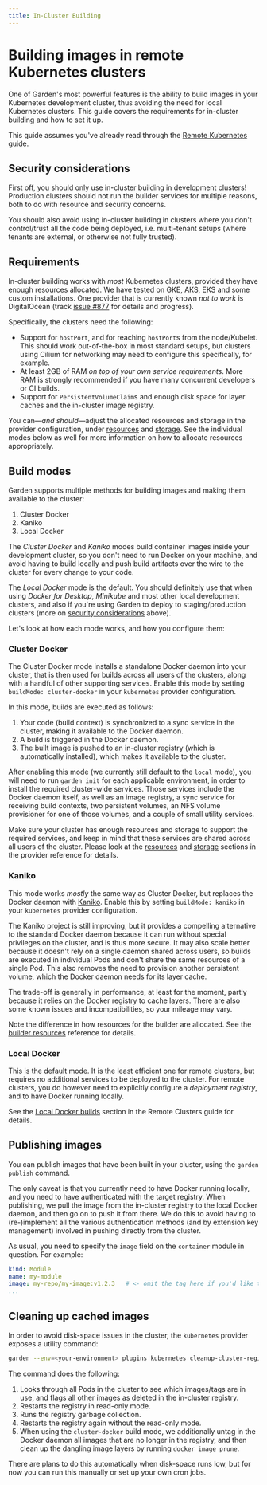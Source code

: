 ```yaml
---
title: In-Cluster Building
---
```

# Building images in remote Kubernetes clusters

One of Garden's most powerful features is the ability to build images in your Kubernetes development cluster, thus
avoiding the need for local Kubernetes clusters. This guide covers the requirements for in-cluster building and how
to set it up.

This guide assumes you've already read through the [Remote Kubernetes](./remote-kubernetes.md) guide.

## Security considerations

First off, you should only use in-cluster building in development clusters! Production clusters should not run the
builder services for multiple reasons, both to do with resource and security concerns.

You should also avoid using in-cluster building in clusters where you don't control/trust all the code being deployed,
i.e. multi-tenant setups (where tenants are external, or otherwise not fully trusted).

## Requirements

In-cluster building works with _most_ Kubernetes clusters, provided they have enough resources allocated. We have
tested on GKE, AKS, EKS and some custom installations. One provider that is currently known _not to work_ is
DigitalOcean (track [issue #877](https://github.com/garden-io/garden/issues/877) for details and progress).

Specifically, the clusters need the following:

- Support for `hostPort`, and for reaching `hostPort`s from the node/Kubelet. This should work out-of-the-box in most
  standard setups, but clusters using Cilium for networking may need to configure this specifically, for example.
- At least 2GB of RAM _on top of your own service requirements_. More RAM is strongly recommended if you have many
  concurrent developers or CI builds.
- Support for `PersistentVolumeClaim`s and enough disk space for layer caches and the in-cluster image registry.

You can—_and should_—adjust the allocated resources and storage in the provider configuration, under
[resources](../reference/providers/kubernetes.md#providers[].resources) and
[storage](../reference/providers/kubernetes.md#providers[].storage). See the individual modes below as well for more
information on how to allocate resources appropriately.

## Build modes

Garden supports multiple methods for building images and making them available to the cluster:

1. Cluster Docker
2. Kaniko
3. Local Docker

The _Cluster Docker_ and _Kaniko_ modes build container images inside your development cluster, so you don't need to
run Docker on your machine, and avoid having to build locally and push build artifacts over the wire to the cluster
for every change to your code.

The _Local Docker_ mode is the default. You should definitely use that when using _Docker for Desktop_, _Minikube_
and most other local development clusters, and also if you're using Garden to deploy to staging/production clusters
(more on [security considerations](#security-considerations) above).

Let's look at how each mode works, and how you configure them:

### Cluster Docker

The Cluster Docker mode installs a standalone Docker daemon into your cluster, that is then used for builds across
all users of the clusters, along with a handful of other supporting services. Enable this mode by setting
`buildMode: cluster-docker` in your `kubernetes` provider configuration.

In this mode, builds are executed as follows:

1. Your code (build context) is synchronized to a sync service in the cluster, making it available to the Docker daemon.
2. A build is triggered in the Docker daemon.
3. The built image is pushed to an in-cluster registry (which is automatically installed), which makes it available to the cluster.

After enabling this mode (we currently still default to the `local` mode), you will need to run `garden init` for each
applicable environment, in order to install the
required cluster-wide services. Those services include the Docker daemon itself, as well as an image registry,
a sync service for receiving build contexts, two persistent volumes, an NFS volume provisioner for one of those volumes,
and a couple of small utility services.

Make sure your cluster has enough resources and storage to support the required services, and keep in mind that these
services are shared across all users of the cluster. Please look at the
[resources](../reference/providers/kubernetes.md#providers[].resources) and
[storage](../reference/providers/kubernetes.md#providers[].storage) sections in the provider reference for
details.

### Kaniko

This mode works _mostly_ the same way as Cluster Docker, but replaces the Docker daemon with
[Kaniko](https://github.com/GoogleContainerTools/kaniko).
Enable this by setting `buildMode: kaniko` in your `kubernetes` provider configuration.

The Kaniko project is still improving, but it provides a
compelling alternative to the standard Docker daemon because it can run without special privileges on the cluster,
and is thus more secure. It may also scale better because it doesn't rely on a single daemon shared across users, so
builds are executed in individual Pods and don't share the same resources of a single Pod. This also removes the need
to provision another persistent volume, which the Docker daemon needs for its layer cache.

The trade-off is generally in performance, at least for the moment, partly because it relies on the Docker registry to
cache layers. There are also some known issues and incompatibilities, so your mileage may vary.

Note the difference in how resources for the builder are allocated. See the
[builder resources](../reference/providers/kubernetes.md#providers[].resources.builder) reference for details.

### Local Docker

This is the default mode. It is the least efficient one for remote clusters, but requires no additional services to be
deployed to the cluster. For remote clusters, you do however need to explicitly configure a _deployment registry_, and
to have Docker running locally.

See the [Local Docker builds](./remote-kubernetes.md) section in the Remote Clusters guide for details.

## Publishing images

You can publish images that have been built in your cluster, using the `garden publish` command.

The only caveat is that you currently need to have Docker running locally, and you need to have authenticated with the
target registry. When publishing, we pull the image from the in-cluster registry to the local Docker daemon, and then
go on to push it from there. We do this to avoid having to (re-)implement all the various authentication methods (and
by extension key management) involved in pushing directly from the cluster.

As usual, you need to specify the `image` field on the `container` module in question. For example:

```yaml
kind: Module
name: my-module
image: my-repo/my-image:v1.2.3   # <- omit the tag here if you'd like to use the Garden-generated version tag
...
```

## Cleaning up cached images

In order to avoid disk-space issues in the cluster, the `kubernetes` provider exposes a utility command:

```sh
garden --env=<your-environment> plugins kubernetes cleanup-cluster-registry
```

The command does the following:

1. Looks through all Pods in the cluster to see which images/tags are in use, and flags all other images as deleted in the in-cluster registry.
2. Restarts the registry in read-only mode.
3. Runs the registry garbage collection.
4. Restarts the registry again without the read-only mode.
5. When using the `cluster-docker` build mode, we additionally untag in the Docker daemon all images that are no longer in the registry, and then clean up the dangling image layers by running `docker image prune`.

There are plans to do this automatically when disk-space runs low, but for now you can run this manually or set up
your own cron jobs.
